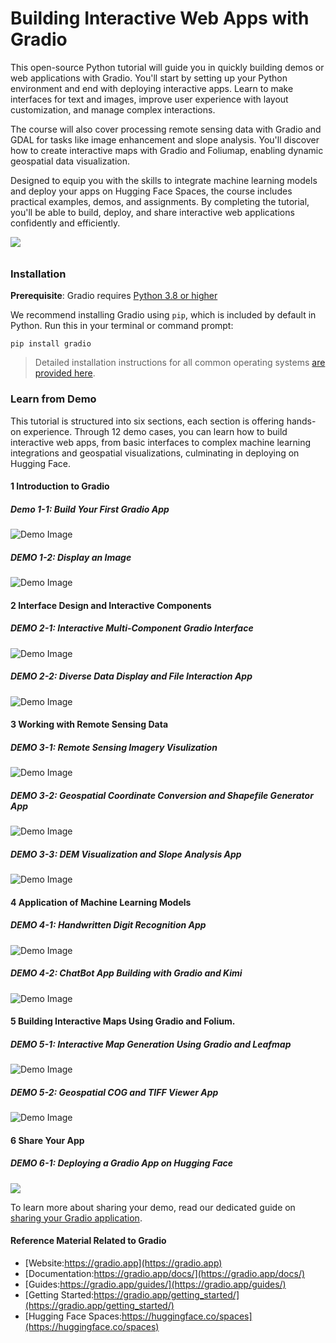 # Building Interactive Web Apps with Gradio

This open-source Python tutorial will guide you in quickly building demos or web applications with Gradio. You'll start by setting up your Python environment and end with deploying interactive apps. Learn to make interfaces for text and images, improve user experience with layout customization, and manage complex interactions.

The course will also cover processing remote sensing data with Gradio and GDAL for tasks like image enhancement and slope analysis. You'll discover how to create interactive maps with Gradio and Foliumap, enabling dynamic geospatial data visualization.

Designed to equip you with the skills to integrate machine learning models and deploy your apps on Hugging Face Spaces, the course includes practical examples, demos, and assignments. By completing the tutorial, you'll be able to build, deploy, and share interactive web applications confidently and efficiently.


<img src="https://huggingface.co/datasets/huggingface/documentation-images/resolve/main/gradio-guides/lcm-screenshot-3.gif" style="padding-bottom: 10px">


### Installation

**Prerequisite**: Gradio requires [Python 3.8 or higher](https://www.python.org/downloads/)


We recommend installing Gradio using `pip`, which is included by default in Python. Run this in your terminal or command prompt:

```
pip install gradio
```


> 
 >Detailed installation instructions for all common operating systems <a href="https://www.gradio.app/main/guides/installing-gradio-in-a-virtual-environment">are provided here</a>. 

### Learn from Demo

This tutorial is structured into six sections, each section is offering hands-on experience. Through 12 demo cases, you can learn how to build interactive web apps, from basic interfaces to complex machine learning integrations and geospatial visualizations, culminating in deploying on Hugging Face.

#### 1 Introduction to Gradio
##### Demo 1-1: Build Your First Gradio App

<img src="https://dunazo.oss-cn-beijing.aliyuncs.com/blog/demo1-1.gif" alt="Demo Image" class="center-image"/>

##### DEMO 1-2: Display an Image

<img src="https://dunazo.oss-cn-beijing.aliyuncs.com/blog/demo1-2.gif" alt="Demo Image" class="center-image"/>

#### 2 Interface Design and Interactive Components
##### DEMO 2-1: Interactive Multi-Component Gradio Interface

<img src="https://dunazo.oss-cn-beijing.aliyuncs.com/blog/demo2-1.gif" alt="Demo Image" class="center-image"/>

##### DEMO 2-2: Diverse Data Display and File Interaction App

<img src="https://dunazo.oss-cn-beijing.aliyuncs.com/blog/demo2-2.gif" alt="Demo Image" class="center-image"/>

#### 3 Working with Remote Sensing Data
##### DEMO 3-1: Remote Sensing Imagery Visulization

<img src="https://dunazo.oss-cn-beijing.aliyuncs.com/blog/demo3-1.gif" alt="Demo Image" class="center-image"/>

##### DEMO 3-2: Geospatial Coordinate Conversion and Shapefile Generator App

<img src="https://dunazo.oss-cn-beijing.aliyuncs.com/blog/demo3-2.gif" alt="Demo Image" class="center-image"/>

##### DEMO 3-3: DEM Visualization and Slope Analysis App

<img src="https://dunazo.oss-cn-beijing.aliyuncs.com/blog/demo3-3.gif" alt="Demo Image" class="center-image"/>

#### 4 Application of Machine Learning Models
##### DEMO 4-1: Handwritten Digit Recognition App

<img src="https://dunazo.oss-cn-beijing.aliyuncs.com/blog/demo4-1.gif" alt="Demo Image" class="center-image"/>

##### DEMO 4-2: ChatBot App Building with Gradio and Kimi

<img src="https://dunazo.oss-cn-beijing.aliyuncs.com/blog/demo4-2.gif" alt="Demo Image" class="center-image"/>

#### 5 Building Interactive Maps Using Gradio and Folium.
##### DEMO 5-1: Interactive Map Generation Using Gradio and Leafmap

<img src="https://dunazo.oss-cn-beijing.aliyuncs.com/blog/demo5-1.gif" alt="Demo Image" class="center-image"/>

##### DEMO 5-2: Geospatial COG and TIFF Viewer App

<img src="https://dunazo.oss-cn-beijing.aliyuncs.com/blog/demo5-2.gif" alt="Demo Image" class="center-image"/>

#### 6 Share Your App
##### DEMO 6-1: Deploying a Gradio App on Hugging Face 

<img src="https://dunazo.oss-cn-beijing.aliyuncs.com/blog/build)web_app_in_HF.gif"/>

To learn more about sharing your demo, read our dedicated guide on [sharing your Gradio application](https://www.gradio.app/guides/sharing-your-app).


#### Reference Material Related to Gradio

- [Website:https://gradio.app](https://gradio.app)
- [Documentation:https://gradio.app/docs/](https://gradio.app/docs/)
- [Guides:https://gradio.app/guides/](https://gradio.app/guides/)
- [Getting Started:https://gradio.app/getting_started/](https://gradio.app/getting_started/)
- [Hugging Face Spaces:https://huggingface.co/spaces](https://huggingface.co/spaces)


